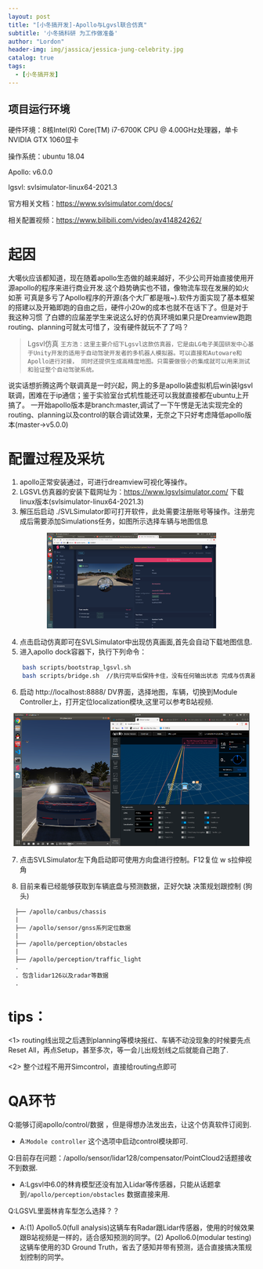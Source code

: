 ```yaml
---
layout: post
title: "[小冬搞开发]-Apollo与Lgvsl联合仿真"
subtitle: '小冬搞科研 为工作做准备'
author: "Lordon"
header-img: img/jassica/jessica-jung-celebrity.jpg
catalog: true
tags:
  - [小冬搞开发]
---
```



## 项目运行环境

硬件环境：8核Intel(R) Core(TM) i7-6700K CPU @ 4.00GHz处理器，单卡NVIDIA GTX 1060显卡

操作系统：ubuntu 18.04

Apollo: v6.0.0

lgsvl: svlsimulator-linux64-2021.3

官方相关文档：https://www.svlsimulator.com/docs/

相关配置视频：https://www.bilibili.com/video/av414824262/


# 起因

大噶伙应该都知道，现在随着apollo生态做的越来越好，不少公司开始直接使用开源apollo的程序来进行商业开发.这个趋势确实也不错，像物流车现在发展的如火如荼
可真是多亏了Apollo程序的开源(各个大厂都是哦~).软件方面实现了基本框架的搭建以及开箱即跑的自由之后，硬件小20w的成本也就不在话下了。但是对于我这种习惯
了白嫖的应届差学生来说这么好的仿真环境如果只是Dreamview跑跑routing、planning可就太可惜了，没有硬件就玩不了了吗？


> Lgsvl仿真
`
王方浩：这里主要介绍下Lgsvl这款仿真器，它是由LG电子美国研发中心基于Unity开发的适用于自动驾驶开发者的多机器人模拟器。可以直接和Autoware和Apollo进行对接，
同时还提供生成高精度地图。只需要做很小的集成就可以用来测试和验证整个自动驾驶系统。
`

说实话想折腾这两个联调真是一时兴起，网上的多是apollo装虚拟机后win装lgsvl联调，困难在于ip通信；鉴于实验室台式机性能还可以我就直接都在ubuntu上开搞了。
一开始apollo版本是branch:master,调试了一下午愣是无法实现完全的routing、planning以及control的联合调试效果，无奈之下只好考虑降低apollo版本(master->v5.0.0)


# 配置过程及采坑


1. apollo正常安装通过，可进行dreamview可视化等操作。
2. LGSVL仿真器的安装下载网址为：https://www.lgsvlsimulator.com/ 下载linux版本(svlsimulator-linux64-2021.3)
3. 解压后启动 ./SVLSimulator即可打开软件，此处需要注册账号等操作。注册完成后需要添加Simulations任务，如图所示选择车辆与地图信息

<p align="center">
<img src="/img/211115image/lgsvl0.png" >
</p>

4. 点击启动仿真即可在SVLSimulator中出现仿真画面,首先会自动下载地图信息.
5. 进入apollo dock容器下，执行下列命令：

```bash
	bash scripts/bootstrap_lgsvl.sh
	bash scripts/bridge.sh  //执行完毕后保持卡住，没有任何输出状态 完成与仿真器的连接
```
6. 启动  http://localhost:8888/ DV界面，选择地图，车辆，切换到Module Controller上，打开定位localization模块,这里可以参考B站视频.

<p align="center">
<img src="/img/211115image/lgsvl1.png" >
</p>


7. 点击SVLSimulator左下角启动即可使用方向盘进行控制。F12复位     w s拉伸视角


8. 目前来看已经能够获取到车辆底盘与预测数据，正好欠缺 决策规划跟控制 (狗头)
```
  ├── /apollo/canbus/chassis
  |
  ├── /apollo/sensor/gnss系列定位数据
  |
  ├── /apollo/perception/obstacles
  |
  ├── /apollo/perception/traffic_light
  .
  . 包含lidar126以及radar等数据
  .
```

# tips：

<1> routing线出现之后遇到planning等模块报红、车辆不动没现象的时候要先点Reset All，再点Setup，甚至多次，等一会儿出规划线之后就能自己跑了.

<2> 整个过程不用开Simcontrol，直接给routing点即可


# QA环节

Q:能够订阅apollo/control/数据 ，但是得想办法发出去，让这个仿真软件订阅到.
- A:`Modole controller` 这个选项中启动control模块即可.


Q:目前存在问题：/apollo/sensor/lidar128/compensator/PointCloud2话题接收不到数据. 
- A:Lgsvl中6.0的林肯模型还没有加入Lidar等传感器，只能从话题拿到`/apollo/perception/obstacles` 数据直接来用.


Q:LGSVL里面林肯车型怎么选择？？
- A:(1) Apollo5.0(full analysis)这辆车有Radar跟Lidar传感器，使用的时候效果跟B站视频是一样的，适合感知预测的同学。(2) Apollo6.0(modular testing)这辆车使用的3D Ground Truth，省去了感知并带有预测，适合直接搞决策规划控制的同学。
